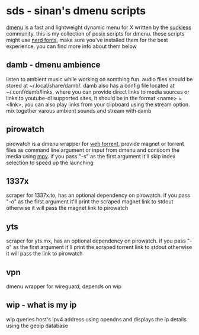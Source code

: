 # sds - sinan's dmenu scripts
[dmenu](https://tools.suckless.org/dmenu/) is a fast and lightweight dynamic menu for X written by the
[suckless](https://suckless.org/) community. this is my collection of posix scripts for dmenu. these
scripts might use [nerd fonts](https://www.nerdfonts.com/), make sure you've installed them for the best
experience. you can find more info about them below

## damb - dmenu ambience
listen to ambient music while working on somthing fun. audio files should be
stored at ~/.local/share/damb/. damb also has a config file located
at ~/.conf/damb/links, where you can provide direct links to media sources or
links to youtube-dl supported sites, it should be in the
format \<name> = \<link>, you can also play links from your clipboard using
the stream option. mix together varous ambient sounds and stream with damb

## pirowatch
pirowatch is a dmenu wrapper for [web torrent](https://webtorrent.io/), provide magnet or torrent files
as command line argument or input from dmenu and consoom the media using [mpv](https://mpv.io/).
if you pass "-s" as the first argument it'll skip index selection to speed up
the launching

## 1337x
scraper for 1337x.to, has an optional dependency on pirowatch. if you pass "-o"
as the first argument it'll print the scraped magnet link to stdout otherwise
it will pass the magnet link to pirowatch

## yts
scraper for yts.mx, has an optional dependency on pirowatch. if you pass "-o"
as the first argument it'll print the scraped torrent link to stdout otherwise
it will pass the link to pirowatch

## vpn
dmenu wrapper for wireguard, depends on wip

## wip - what is my ip
wip queries host's ipv4 address using opendns and displays the ip details using
the geoip database
